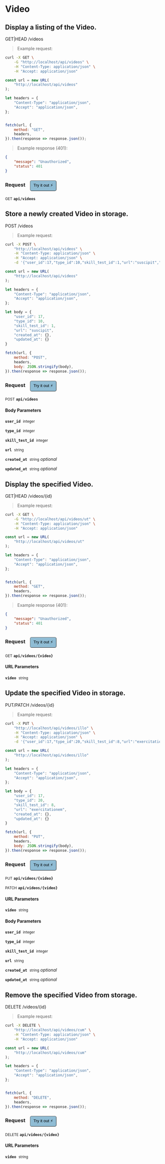 # Video


## Display a listing of the Video.


GET|HEAD /videos

> Example request:

```bash
curl -X GET \
    -G "http://localhost/api/videos" \
    -H "Content-Type: application/json" \
    -H "Accept: application/json"
```

```javascript
const url = new URL(
    "http://localhost/api/videos"
);

let headers = {
    "Content-Type": "application/json",
    "Accept": "application/json",
};


fetch(url, {
    method: "GET",
    headers,
}).then(response => response.json());
```


> Example response (401):

```json
{
    "message": "Unauthorized",
    "status": 401
}
```
<div id="execution-results-GETapi-videos" hidden>
    <blockquote>Received response<span id="execution-response-status-GETapi-videos"></span>:</blockquote>
    <pre class="json"><code id="execution-response-content-GETapi-videos"></code></pre>
</div>
<div id="execution-error-GETapi-videos" hidden>
    <blockquote>Request failed with error:</blockquote>
    <pre><code id="execution-error-message-GETapi-videos"></code></pre>
</div>
<form id="form-GETapi-videos" data-method="GET" data-path="api/videos" data-authed="0" data-hasfiles="0" data-headers='{"Content-Type":"application\/json","Accept":"application\/json"}' onsubmit="event.preventDefault(); executeTryOut('GETapi-videos', this);">
<h3>
    Request&nbsp;&nbsp;&nbsp;
        <button type="button" style="background-color: #8fbcd4; padding: 5px 10px; border-radius: 5px; border-width: thin;" id="btn-tryout-GETapi-videos" onclick="tryItOut('GETapi-videos');">Try it out ⚡</button>
    <button type="button" style="background-color: #c97a7e; padding: 5px 10px; border-radius: 5px; border-width: thin;" id="btn-canceltryout-GETapi-videos" onclick="cancelTryOut('GETapi-videos');" hidden>Cancel</button>&nbsp;&nbsp;
    <button type="submit" style="background-color: #6ac174; padding: 5px 10px; border-radius: 5px; border-width: thin;" id="btn-executetryout-GETapi-videos" hidden>Send Request 💥</button>
    </h3>
<p>
<small class="badge badge-green">GET</small>
 <b><code>api/videos</code></b>
</p>
</form>


## Store a newly created Video in storage.


POST /videos

> Example request:

```bash
curl -X POST \
    "http://localhost/api/videos" \
    -H "Content-Type: application/json" \
    -H "Accept: application/json" \
    -d '{"user_id":17,"type_id":10,"skill_test_id":1,"url":"suscipit","created_at":{},"updated_at":{}}'

```

```javascript
const url = new URL(
    "http://localhost/api/videos"
);

let headers = {
    "Content-Type": "application/json",
    "Accept": "application/json",
};

let body = {
    "user_id": 17,
    "type_id": 10,
    "skill_test_id": 1,
    "url": "suscipit",
    "created_at": {},
    "updated_at": {}
}

fetch(url, {
    method: "POST",
    headers,
    body: JSON.stringify(body),
}).then(response => response.json());
```


<div id="execution-results-POSTapi-videos" hidden>
    <blockquote>Received response<span id="execution-response-status-POSTapi-videos"></span>:</blockquote>
    <pre class="json"><code id="execution-response-content-POSTapi-videos"></code></pre>
</div>
<div id="execution-error-POSTapi-videos" hidden>
    <blockquote>Request failed with error:</blockquote>
    <pre><code id="execution-error-message-POSTapi-videos"></code></pre>
</div>
<form id="form-POSTapi-videos" data-method="POST" data-path="api/videos" data-authed="0" data-hasfiles="0" data-headers='{"Content-Type":"application\/json","Accept":"application\/json"}' onsubmit="event.preventDefault(); executeTryOut('POSTapi-videos', this);">
<h3>
    Request&nbsp;&nbsp;&nbsp;
        <button type="button" style="background-color: #8fbcd4; padding: 5px 10px; border-radius: 5px; border-width: thin;" id="btn-tryout-POSTapi-videos" onclick="tryItOut('POSTapi-videos');">Try it out ⚡</button>
    <button type="button" style="background-color: #c97a7e; padding: 5px 10px; border-radius: 5px; border-width: thin;" id="btn-canceltryout-POSTapi-videos" onclick="cancelTryOut('POSTapi-videos');" hidden>Cancel</button>&nbsp;&nbsp;
    <button type="submit" style="background-color: #6ac174; padding: 5px 10px; border-radius: 5px; border-width: thin;" id="btn-executetryout-POSTapi-videos" hidden>Send Request 💥</button>
    </h3>
<p>
<small class="badge badge-black">POST</small>
 <b><code>api/videos</code></b>
</p>
<h4 class="fancy-heading-panel"><b>Body Parameters</b></h4>
<p>
<b><code>user_id</code></b>&nbsp;&nbsp;<small>integer</small>  &nbsp;
<input type="number" name="user_id" data-endpoint="POSTapi-videos" data-component="body" required  hidden>
<br>
</p>
<p>
<b><code>type_id</code></b>&nbsp;&nbsp;<small>integer</small>  &nbsp;
<input type="number" name="type_id" data-endpoint="POSTapi-videos" data-component="body" required  hidden>
<br>
</p>
<p>
<b><code>skill_test_id</code></b>&nbsp;&nbsp;<small>integer</small>  &nbsp;
<input type="number" name="skill_test_id" data-endpoint="POSTapi-videos" data-component="body" required  hidden>
<br>
</p>
<p>
<b><code>url</code></b>&nbsp;&nbsp;<small>string</small>  &nbsp;
<input type="text" name="url" data-endpoint="POSTapi-videos" data-component="body" required  hidden>
<br>
</p>
<p>
<b><code>created_at</code></b>&nbsp;&nbsp;<small>string</small>     <i>optional</i> &nbsp;
<input type="text" name="created_at" data-endpoint="POSTapi-videos" data-component="body"  hidden>
<br>
</p>
<p>
<b><code>updated_at</code></b>&nbsp;&nbsp;<small>string</small>     <i>optional</i> &nbsp;
<input type="text" name="updated_at" data-endpoint="POSTapi-videos" data-component="body"  hidden>
<br>
</p>

</form>


## Display the specified Video.


GET|HEAD /videos/{id}

> Example request:

```bash
curl -X GET \
    -G "http://localhost/api/videos/ut" \
    -H "Content-Type: application/json" \
    -H "Accept: application/json"
```

```javascript
const url = new URL(
    "http://localhost/api/videos/ut"
);

let headers = {
    "Content-Type": "application/json",
    "Accept": "application/json",
};


fetch(url, {
    method: "GET",
    headers,
}).then(response => response.json());
```


> Example response (401):

```json
{
    "message": "Unauthorized",
    "status": 401
}
```
<div id="execution-results-GETapi-videos--video-" hidden>
    <blockquote>Received response<span id="execution-response-status-GETapi-videos--video-"></span>:</blockquote>
    <pre class="json"><code id="execution-response-content-GETapi-videos--video-"></code></pre>
</div>
<div id="execution-error-GETapi-videos--video-" hidden>
    <blockquote>Request failed with error:</blockquote>
    <pre><code id="execution-error-message-GETapi-videos--video-"></code></pre>
</div>
<form id="form-GETapi-videos--video-" data-method="GET" data-path="api/videos/{video}" data-authed="0" data-hasfiles="0" data-headers='{"Content-Type":"application\/json","Accept":"application\/json"}' onsubmit="event.preventDefault(); executeTryOut('GETapi-videos--video-', this);">
<h3>
    Request&nbsp;&nbsp;&nbsp;
        <button type="button" style="background-color: #8fbcd4; padding: 5px 10px; border-radius: 5px; border-width: thin;" id="btn-tryout-GETapi-videos--video-" onclick="tryItOut('GETapi-videos--video-');">Try it out ⚡</button>
    <button type="button" style="background-color: #c97a7e; padding: 5px 10px; border-radius: 5px; border-width: thin;" id="btn-canceltryout-GETapi-videos--video-" onclick="cancelTryOut('GETapi-videos--video-');" hidden>Cancel</button>&nbsp;&nbsp;
    <button type="submit" style="background-color: #6ac174; padding: 5px 10px; border-radius: 5px; border-width: thin;" id="btn-executetryout-GETapi-videos--video-" hidden>Send Request 💥</button>
    </h3>
<p>
<small class="badge badge-green">GET</small>
 <b><code>api/videos/{video}</code></b>
</p>
<h4 class="fancy-heading-panel"><b>URL Parameters</b></h4>
<p>
<b><code>video</code></b>&nbsp;&nbsp;<small>string</small>  &nbsp;
<input type="text" name="video" data-endpoint="GETapi-videos--video-" data-component="url" required  hidden>
<br>
</p>
</form>


## Update the specified Video in storage.


PUT/PATCH /videos/{id}

> Example request:

```bash
curl -X PUT \
    "http://localhost/api/videos/illo" \
    -H "Content-Type: application/json" \
    -H "Accept: application/json" \
    -d '{"user_id":17,"type_id":20,"skill_test_id":8,"url":"exercitationem","created_at":{},"updated_at":{}}'

```

```javascript
const url = new URL(
    "http://localhost/api/videos/illo"
);

let headers = {
    "Content-Type": "application/json",
    "Accept": "application/json",
};

let body = {
    "user_id": 17,
    "type_id": 20,
    "skill_test_id": 8,
    "url": "exercitationem",
    "created_at": {},
    "updated_at": {}
}

fetch(url, {
    method: "PUT",
    headers,
    body: JSON.stringify(body),
}).then(response => response.json());
```


<div id="execution-results-PUTapi-videos--video-" hidden>
    <blockquote>Received response<span id="execution-response-status-PUTapi-videos--video-"></span>:</blockquote>
    <pre class="json"><code id="execution-response-content-PUTapi-videos--video-"></code></pre>
</div>
<div id="execution-error-PUTapi-videos--video-" hidden>
    <blockquote>Request failed with error:</blockquote>
    <pre><code id="execution-error-message-PUTapi-videos--video-"></code></pre>
</div>
<form id="form-PUTapi-videos--video-" data-method="PUT" data-path="api/videos/{video}" data-authed="0" data-hasfiles="0" data-headers='{"Content-Type":"application\/json","Accept":"application\/json"}' onsubmit="event.preventDefault(); executeTryOut('PUTapi-videos--video-', this);">
<h3>
    Request&nbsp;&nbsp;&nbsp;
        <button type="button" style="background-color: #8fbcd4; padding: 5px 10px; border-radius: 5px; border-width: thin;" id="btn-tryout-PUTapi-videos--video-" onclick="tryItOut('PUTapi-videos--video-');">Try it out ⚡</button>
    <button type="button" style="background-color: #c97a7e; padding: 5px 10px; border-radius: 5px; border-width: thin;" id="btn-canceltryout-PUTapi-videos--video-" onclick="cancelTryOut('PUTapi-videos--video-');" hidden>Cancel</button>&nbsp;&nbsp;
    <button type="submit" style="background-color: #6ac174; padding: 5px 10px; border-radius: 5px; border-width: thin;" id="btn-executetryout-PUTapi-videos--video-" hidden>Send Request 💥</button>
    </h3>
<p>
<small class="badge badge-darkblue">PUT</small>
 <b><code>api/videos/{video}</code></b>
</p>
<p>
<small class="badge badge-purple">PATCH</small>
 <b><code>api/videos/{video}</code></b>
</p>
<h4 class="fancy-heading-panel"><b>URL Parameters</b></h4>
<p>
<b><code>video</code></b>&nbsp;&nbsp;<small>string</small>  &nbsp;
<input type="text" name="video" data-endpoint="PUTapi-videos--video-" data-component="url" required  hidden>
<br>
</p>
<h4 class="fancy-heading-panel"><b>Body Parameters</b></h4>
<p>
<b><code>user_id</code></b>&nbsp;&nbsp;<small>integer</small>  &nbsp;
<input type="number" name="user_id" data-endpoint="PUTapi-videos--video-" data-component="body" required  hidden>
<br>
</p>
<p>
<b><code>type_id</code></b>&nbsp;&nbsp;<small>integer</small>  &nbsp;
<input type="number" name="type_id" data-endpoint="PUTapi-videos--video-" data-component="body" required  hidden>
<br>
</p>
<p>
<b><code>skill_test_id</code></b>&nbsp;&nbsp;<small>integer</small>  &nbsp;
<input type="number" name="skill_test_id" data-endpoint="PUTapi-videos--video-" data-component="body" required  hidden>
<br>
</p>
<p>
<b><code>url</code></b>&nbsp;&nbsp;<small>string</small>  &nbsp;
<input type="text" name="url" data-endpoint="PUTapi-videos--video-" data-component="body" required  hidden>
<br>
</p>
<p>
<b><code>created_at</code></b>&nbsp;&nbsp;<small>string</small>     <i>optional</i> &nbsp;
<input type="text" name="created_at" data-endpoint="PUTapi-videos--video-" data-component="body"  hidden>
<br>
</p>
<p>
<b><code>updated_at</code></b>&nbsp;&nbsp;<small>string</small>     <i>optional</i> &nbsp;
<input type="text" name="updated_at" data-endpoint="PUTapi-videos--video-" data-component="body"  hidden>
<br>
</p>

</form>


## Remove the specified Video from storage.


DELETE /videos/{id}

> Example request:

```bash
curl -X DELETE \
    "http://localhost/api/videos/cum" \
    -H "Content-Type: application/json" \
    -H "Accept: application/json"
```

```javascript
const url = new URL(
    "http://localhost/api/videos/cum"
);

let headers = {
    "Content-Type": "application/json",
    "Accept": "application/json",
};


fetch(url, {
    method: "DELETE",
    headers,
}).then(response => response.json());
```


<div id="execution-results-DELETEapi-videos--video-" hidden>
    <blockquote>Received response<span id="execution-response-status-DELETEapi-videos--video-"></span>:</blockquote>
    <pre class="json"><code id="execution-response-content-DELETEapi-videos--video-"></code></pre>
</div>
<div id="execution-error-DELETEapi-videos--video-" hidden>
    <blockquote>Request failed with error:</blockquote>
    <pre><code id="execution-error-message-DELETEapi-videos--video-"></code></pre>
</div>
<form id="form-DELETEapi-videos--video-" data-method="DELETE" data-path="api/videos/{video}" data-authed="0" data-hasfiles="0" data-headers='{"Content-Type":"application\/json","Accept":"application\/json"}' onsubmit="event.preventDefault(); executeTryOut('DELETEapi-videos--video-', this);">
<h3>
    Request&nbsp;&nbsp;&nbsp;
        <button type="button" style="background-color: #8fbcd4; padding: 5px 10px; border-radius: 5px; border-width: thin;" id="btn-tryout-DELETEapi-videos--video-" onclick="tryItOut('DELETEapi-videos--video-');">Try it out ⚡</button>
    <button type="button" style="background-color: #c97a7e; padding: 5px 10px; border-radius: 5px; border-width: thin;" id="btn-canceltryout-DELETEapi-videos--video-" onclick="cancelTryOut('DELETEapi-videos--video-');" hidden>Cancel</button>&nbsp;&nbsp;
    <button type="submit" style="background-color: #6ac174; padding: 5px 10px; border-radius: 5px; border-width: thin;" id="btn-executetryout-DELETEapi-videos--video-" hidden>Send Request 💥</button>
    </h3>
<p>
<small class="badge badge-red">DELETE</small>
 <b><code>api/videos/{video}</code></b>
</p>
<h4 class="fancy-heading-panel"><b>URL Parameters</b></h4>
<p>
<b><code>video</code></b>&nbsp;&nbsp;<small>string</small>  &nbsp;
<input type="text" name="video" data-endpoint="DELETEapi-videos--video-" data-component="url" required  hidden>
<br>
</p>
</form>



